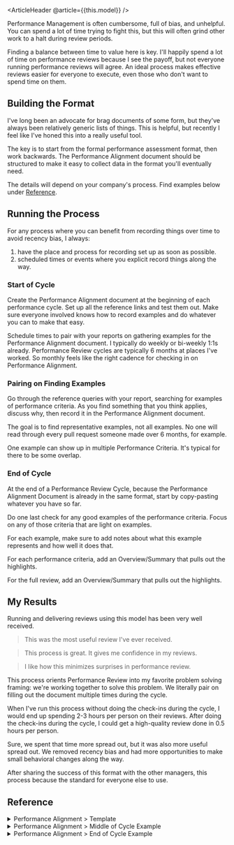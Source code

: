 <ArticleHeader @article={{this.model}} />

Performance Management is often cumbersome, full of bias, and unhelpful. You can spend a lot of time trying to fight this, but this will often grind other work to a halt during review periods.

Finding a balance between time to value here is key. I'll happily spend a lot of time on performance reviews because I see the payoff, but not everyone running performance reviews will agree. An ideal process makes effective reviews easier for everyone to execute, even those who don't want to spend time on them.


## Building the Format

I've long been an advocate for brag documents of some form, but they've always been relatively generic lists of things. This is helpful, but recently I feel like I've honed this into a really useful tool.

The key is to start from the formal performance assessment format, then work backwards. The Performance Alignment document should be structured to make it easy to collect data in the format you'll eventually need.

The details will depend on your company's process. Find examples below under [Reference](#reference).


## Running the Process

For any process where you can benefit from recording things over time to avoid recency bias, I always:

1. have the place and process for recording set up as soon as possible.
1. scheduled times or events where you explicit record things along the way.


### Start of Cycle

Create the Performance Alignment document at the beginning of each performance cycle. Set up all the reference links and test them out. Make sure everyone involved knows how to record examples and do whatever you can to make that easy.

Schedule times to pair with your reports on gathering examples for the Performance Alignment document. I typically do weekly or bi-weekly 1:1s already. Performance Review cycles are typically 6 months at places I've worked. So monthly feels like the right cadence for checking in on Performance Alignment.


### Pairing on Finding Examples

Go through the reference queries with your report, searching for examples of performance criteria. As you find something that you think applies, discuss why, then record it in the Performance Alignment document.

The goal is to find representative examples, not all examples. No one will read through every pull request someone made over 6 months, for example.

One example can show up in multiple Performance Criteria. It's typical for there to be some overlap.


### End of Cycle

At the end of a Performance Review Cycle, because the Performance Alignment Document is already in the same format, start by copy-pasting whatever you have so far.

Do one last check for any good examples of the performance criteria. Focus on any of those criteria that are light on examples.

For each example, make sure to add notes about what this example represents and how well it does that.

For each performance criteria, add an Overview/Summary that pulls out the highlights.

For the full review, add an Overview/Summary that pulls out the highlights.


## My Results

Running and delivering reviews using this model has been very well received.

> This was the most useful review I've ever received.

> This process is great. It gives me confidence in my reviews.

> I like how this minimizes surprises in performance review.

This process orients Performance Review into my favorite problem solving framing: we're working together to solve this problem. We literally pair on filling out the document multiple times during the cycle.

When I've run this process without doing the check-ins during the cycle, I would end up spending 2-3 hours per person on their reviews. After doing the check-ins during the cycle, I could get a high-quality review done in 0.5 hours per person.

Sure, we spent that time more spread out, but it was also more useful spread out. We removed recency bias and had more opportunities to make small behavioral changes along the way.

After sharing the success of this format with the other managers, this process because the standard for everyone else to use.


## Reference


<details>
<summary>Performance Alignment > Template</summary>

> This template uses many placeholders for you to fill in. Everything is optional.

Reference Docs
- `link to performance management process`
- `link to leveling framework`

Previous Cycle
- `link to previous performance review`
- `summarize key points from previous performance review`

Finding your work
- `link to completed tickets/cards`
- `link to completed pull requests`
- `link to pull request reviews`
- `link to notable mentions in chat system`
- `link to documents/pages created`

### `Performance Criteria A`

> `General description of Performance Criteria A`

> `Current level's description of Performance Criteria A`

Examples
- `Project X`
  - `example 1`
- `Project Y`
  - `example 2`
- `Project Z`
  - `example 3`

Room for Improvement as `Current Level`
- `example 4`

Opportunities for Growth towards `Next Level`
- `example 5`

### `Performance Criteria B`

> ...
</details>


<details>
<summary>Performance Alignment > Middle of Cycle Example</summary>

*This is a realistic example of one performance criteria's notes in a performance alignment document for a Software Engineer of level L4 in the middle of a cycle.*

## Current Level: L4

### Mastery

> **General:** Job Knowledge and quality of work product
>
> **L4:** Proficient in multiple significant areas (or in one area with significant depth, for specialist roles). Work product is high-quality and elegant in its simplicity.

- Examples
    - **Project NEW FEATURE**
        - ([1](https://example.com/link-to-notion-doc)): brought clarity to the project by gathering inputs from customers, product, and design
        - ([2](https://example.com/link-to-slack-post)): considered all the options carefully, then made a decision on a path forward
        - ([3](https://example.com/link-to-linear-card)): reference for completion of this work
    - **Project WORKFLOW IMPROVEMENTS**
        - ([1](https://example.com/link-to-linear-card)): dove deep on figuring out the how the platform primitives work together at a technical level, then implemented the necessary change
    - **Project TEST COVERAGE**
        - ([1](https://example.com/link-to-linear-card)): automated a lot of our fixture management
- Room for Improvement as L4
    - TODO
- Opportunities for Growth to L5
    - TODO

### Impact

...

### Autonomy

...

### Collaboration

...

</details>


<details>
<summary>Performance Alignment > End of Cycle Example</summary>

*This is a realistic example of a performance alignment document for a Software Engineer of level L4. The full set of ladder levels don't matter for this example. This exact content is what shows up in the official review.*

### Guidance

- Read through
    - [H1 Performance Review Cycle]()
    - [Engineering Job Leveling Framework]()
- Follow your work
    - [Completed Cards by Assignment]()
    - [Completed Cards by Label]()
    - [Merged Pull Requests]()
        - `user:vercel is:pr author:EMPLOYEE is:merged merged:>=2024-02-01`
    - [Reviewed Pull Requests]()
        - `user:vercel is:pr reviewed-by:EMPLOYEE created:>=2024-02-01 -author:EMPLOYEE`
    - Search Slack [#kudos](https://vercel.slack.com/archives/CJZL9GSLR):
        - `in:#kudos after:2024-01-31 @EMPLOYEE`
    - Search Notion
        - Sort: `Created: Newest first`
        - Created By: `EMPLOYEE`
        - Date: `2024-01-31` - (today)

<br>

---

## Current Level: L4

### Mastery

> **General:** Job Knowledge and quality of work product
>
> **L4:** Proficient in multiple significant areas (or in one area with significant depth, for specialist roles). Work product is high-quality and elegant in its simplicity.

- Examples
    - **Project NEW FEATURE:** `EMPLOYEE` jumped into this already-long-running project, gained context quickly, and executed. This is one of the more complex parts of the the system that our team touches because of the implicit modeling and inferred state. `EMPLOYEE` took care to understand the system (reading code, asking questions, pairing), made great decisions about the best solution, then executed them with clarity of code and confidence via tests. ([1](https://example.com/link-to-notion-doc)) ([2](https://example.com/link-to-slack-post)) ([3](https://example.com/link-to-linear-card))
    - **Project WORKFLOW IMPROVEMENTS:** `EMPLOYEE` dove deep into the system to understand how environments, environment variables, domains, branches, and project settings work. They leveraged this to great effect when pushing back on Product and Design to accommodate how the system works now, how it needs to change incrementally over time, and where we want it to end up. ([1](https://example.com/link-to-notion-doc)) ([2](https://example.com/link-to-slack-post)) ([3](https://example.com/link-to-linear-card))
    - **Project TEST COVERAGE:** `EMPLOYEE` dove deep on the fixture management and updates part of this project. The maintenance burden from this project could have been quite high, but `EMPLOYEE` made sure we mitigated that as much as possible as soon as possible. They ensured that our fixture maintenance was considerate of the different ways different frameworks can release updates. `EMPLOYEE` also found a great solution to testing the node dimension of the matrix. ([1](https://example.com/link-to-notion-doc)) ([2](https://example.com/link-to-slack-post)) ([3](https://example.com/link-to-linear-card))
    - **Project CI/CD IMPROVEMENTS:** `EMPLOYEE` figured out how Datadog works, how their ci/cd improvements feature works, and made it happen. We now have clear reports on how often our test suites are flakey and what the failures were that we can review each week. ([1](https://example.com/link-to-linear-card))
- Room for Improvement as L4
    - (none)
- Opportunities for Growth to L5
    - work with your manager to find or make opportunities to leverage your modeling or framework expertise in more depth

**Overall:** `EMPLOYEE` is one of the most skilled engineers I've ever had the pleasure of working with. They can model the most complex systems in ways that are (as much as can be) easy to understand, easy to extend, easy to maintain, and easy to implement. At Vercel, they’ve shown this at score of 3, but I’m sure we’ll see this at a score of 4 in the future.

### Impact

> **General:** Scope of work and size of impact
>
>  **L4:** Consistently delivers multi-team impact, i.e. significantly helps multiple teams achieve their goals.

- Examples
    - **Project NEW FEATURE:** `EMPLOYEE` took over Project Lead for NEW FEATURE to finish out the bugs and complete some new scope added by leadership. This included bringing on a member of Turbo and a member of Design Engineering to execute, leading up to the Project WORKFLOW IMPROVEMENTS. This was all done outside our team mandate. ([1](https://example.com/link-to-notion-doc)) ([2](https://example.com/link-to-slack-post)) ([3](https://example.com/link-to-linear-card))
    - **Project WORKFLOW IMPROVEMENTS:** `EMPLOYEE` lead this project from pretty rough requirements to much clearer requirements, as of the end of this Performance Review cycle. This required working with Product, Design, Design Engineering, RELATED TEAMS. This was all done outside our team mandate. ([1](https://example.com/link-to-notion-doc)) ([2](https://example.com/link-to-slack-post)) ([3](https://example.com/link-to-linear-card))
    - **Project TEST COVERAGE:** `EMPLOYEE` dove deep on the fixture management and updates part of this project. The maintenance burden from this project could have been quite high, but `EMPLOYEE` made sure we mitigated that as much as possible as soon as possible. This greatly improved the coverage of `vercel/api` changes over Framework, Runtime, or Package Manager support. This helps RELATED TEAMS ship their changes more reliably. ([1](https://example.com/link-to-notion-doc)) ([2](https://example.com/link-to-slack-post)) ([3](https://example.com/link-to-linear-card))
    - **Mentorship of `TEAM MATE`:** `EMPLOYEE` has done a good job onboarding and mentoring `{TEAM MATE}` as they ramp up to the team.
- Room for Improvement as L4
    - (minor) work with your manager to ensure there are opportunities for multi-team impact
- Opportunities for Growth to L5
    - pair more with others outside the team
    - contribute to linting rule or style guide discussions
    - work with your manager to find opportunities to drive or significantly contribute to engineering-wide technical improvement initiatives

**Overall:** `EMPLOYEE`'s impact in retrospect was quite large, but that's partially due to a shift in decision about which team owns the NEW FEATURE and WORKFLOW IMPROVEMENTS stream of work. Given that explicit decision, the score could be a 4. Absent it, the score is closer to 2.5-3. In the next cycle, let's make sure there are opportunities for multi-team impact.

### Autonomy

> **General:** Level of guidance required
>
> **L4:** Identifies the right problems to solve and finds ways to solve the problem faster and with fewer resources than the norm.

- Examples
    - **Customer Support / Triage:** `EMPLOYEE` will run these to ground without oversight. There are no concerns about it being seen through to the end. ([1](https://example.com/link-to-notion-doc)) ([2](https://example.com/link-to-linear-card))
    - **Project NEW FEATURE:** `EMPLOYEE` is leading this project, taking over from the previous lead. There's been a lot of collaboration so far because of the context handoff, but `EMPLOYEE` has completely taken over to the point that the previous lead no longer has to be involved. ([1](https://example.com/link-to-notion-doc)) ([2](https://example.com/link-to-slack-post)) ([3](https://example.com/link-to-linear-card))
    - **Project WORKFLOW IMPROVEMENTS:** `EMPLOYEE` is leading this project and driving it well. Even though this project is still in the early stages, `EMPLOYEE` has very well identified the right problems to solve and in what order. Specifically, they drove the scope of Milestone 1 down to the most useful parts of defining WORKFLOW IMPROVEMENTS that require the least upheaval of the current codebase. ([1](https://example.com/link-to-notion-doc)) ([2](https://example.com/link-to-slack-post)) ([3](https://example.com/link-to-linear-card))
    - **Project TEST COVERAGE:** `EMPLOYEE` took on the fixture implementation and maintenance work and drove it to a great place without oversight. ([1](https://example.com/link-to-notion-doc)) ([2](https://example.com/link-to-slack-post)) ([3](https://example.com/link-to-linear-card))
    - **Project CI/CD IMPROVEMENTS:** `EMPLOYEE` surveyed the options, identified a solution that uses an existing tool (Datadog), and figured it out. ([1](https://example.com/link-to-notion-doc)) ([2](https://example.com/link-to-slack-post)) ([3](https://example.com/link-to-linear-card))
- Room for Improvement as L4
    - (none)
- Opportunities for Growth to L5
    - work with your manager to find or make opportunities to drive larger-than-team technical improvement initiatives that you can own
    - work with your manager to find or make opportunities to drive larger-than-team product development initiatives that you can own

**Overall:** `EMPLOYEE` will take a problem and make it go away (properly), no matter the size. For most meetings, if `EMPLOYEE` is in the meeting, I don't have to be there. They'd end up saying the same thing anyway. I have absolute trust in `EMPLOYEE` that they will make a great decision on their own or know when to reach out for more details or another opinion.

### Collaboration

> **General:** Effectiveness when working and communicating with others
>
> **L4:** Strategic partner to other teams; they cannot achieve their goals without you. Communication is persuasive and succinct.

- Examples
    - **Customer Support / Triage:** `EMPLOYEE` works well with Customer Success, RELATED TEAMS when necessary to get these issues resolved. Questions are explicit and context is given where useful. ([1](https://example.com/link-to-slack-post))
    - **Project NEW FEATURE:** `EMPLOYEE` took over Project Lead. This project has required collaboration with Product, Design, and RELATED TEAMS. It has also required project management over members of Design Engineering and Turbo. `EMPLOYEE` has done all of this with great clarity. ([1](https://example.com/link-to-notion-doc)) ([2](https://example.com/link-to-slack-post)) ([3](https://example.com/link-to-linear-card))
    - **Project WORKFLOW IMPROVEMENTS:** `EMPLOYEE` took over Project Lead. This has required getting context from the previous lead and working with Product, Design, and RELATED TEAMS to understand the current system, user needs, and requirements. `EMPLOYEE` has driven this jumble of opinions and data into a direction that we'll start to execute on soon. `EMPLOYEE` is also writing a handoff context document for when the ownership of this works moves to RELATED TEAMS. ([1](https://example.com/link-to-notion-doc)) ([2](https://example.com/link-to-slack-post)) ([3](https://example.com/link-to-linear-card))
- Room for Improvement as L4
    - **Keep a source of truth when leading projects:** It helps a lot to keep a single source of truth up to date. In the future, you should make sure that the project document contains the most up to date premise, assumptions, requirements, and designs for a project leading up to it's true kickoff.
        - **On WORKFLOW IMPROVEMENTS as an example:** The rest of the communication (in Slack, in the documents that did exist, and in meetings) was clear, full of context, and effective. However, it was a bit hard to follow what the current state was when someone new started following. It was also hard sometimes among the working group of Zero Config, Design, and Product to know what the current state was. (This was made harder by Design iterating on their own, but getting ahead of that in the future could help too.)  ([1](https://example.com/link-to-notion-doc)) ([2](https://example.com/link-to-slack-post)) ([3](https://example.com/link-to-linear-card))
- Opportunities for Growth to L5
    - work with RELATED TEAMS to guide technical direction on WORKFLOW IMPROVEMENTS and potential future Pipeline projects
    - drive some decisions about how the division at large or at least RELATED TEAMS support frameworks and runtime at large

**Overall:** `EMPLOYEE` is an excellent collaborator. They spend real effort on building good working relationships, communicating well-considered context, organizing work that needs to be done, and finding the right people to talk to and getting the information they need from them. In the next cycle, `EMPLOYEE` should push for a bit clearer source of truth of the requirements of projects they run.

## Review Summary

`EMPLOYEE` is fantastic engineer that grows roots throughout an organization both individually and technically. In this first review cycle of their time here, they've shown great value. I'm sure even greater value is to come.

Going forward, `EMPLOYEE` should focus on:
- continuing their great work as they've done so far
- find or make more opportunities for multi-team impact by sharing your expertise either in collaboration or instruction
- focus projects you lead more on a source of truth, even if that means you are telling Product and Design what to do

</details>
